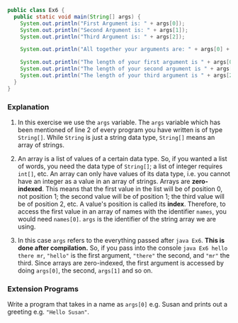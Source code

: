 ```java
public class Ex6 {
  public static void main(String[] args) {
    System.out.println("First Argument is: " + args[0]);
    System.out.println("Second Argument is: " + args[1]);
    System.out.println("Third Argument is: " + args[2]);

    System.out.println("All together your arguments are: " + args[0] + " " + args[1] + " " + args[2]);

    System.out.println("The length of your first argument is " + args[0].length());
    System.out.println("The length of your second argument is " + args[1].length());
    System.out.println("The length of your third argument is " + args[2].length());
  }
}
```

### Explanation
1. In this exercise we use the `args` variable. The `args` variable which has been mentioned of line 2 of every program you have written is of type `String[]`. While `String` is just a string data type, `String[]` means an array of strings. 

2. An array is a list of values of a certain data type. So, if you wanted a list of words, you need the data type of `String[]`; a list of integer requires `int[]`, etc. An array can only have values of its data type, i.e. you cannot have an integer as a value in an array of strings. Arrays are **zero-indexed**. This means that the first value in the list will be of position 0, not position 1; the second value will be of position 1; the third value will be of position 2, etc. A value's position is called its **index**. Therefore, to access the first value in an array of names with the identifier `names`, you would need `names[0]`. `args` is the identifier of the string array we are using.

3. In this case `args` refers to the everything passed after `java Ex6`. **This is done after compilation.** So, if you pass into the console `java Ex6 hello there mr`, `"hello"` is the first argument, `"there"` the second, and `"mr"` the third. Since arrays are zero-indexed, the first argument is accessed by doing `args[0]`, the second, `args[1]` and so on.

### Extension Programs
Write a program that takes in a name as `args[0]` e.g. Susan and prints out a greeting e.g. `"Hello Susan"`.
